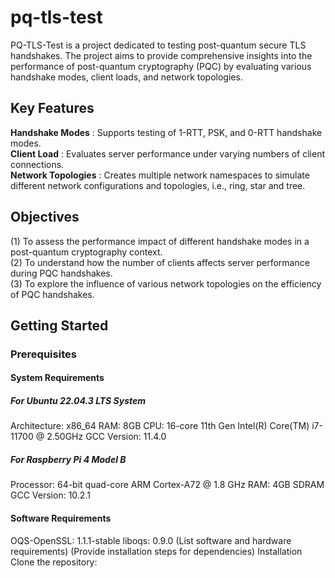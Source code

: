 # pq-tls-test

PQ-TLS-Test is a project dedicated to testing post-quantum secure TLS handshakes. The project aims to provide comprehensive insights into the performance of post-quantum cryptography (PQC) by evaluating various handshake modes, client loads, and network topologies.

## Key Features
**Handshake Modes** : Supports testing of 1-RTT, PSK, and 0-RTT handshake modes.  
**Client Load** : Evaluates server performance under varying numbers of client connections.  
**Network Topologies** : Creates multiple network namespaces to simulate different network configurations and topologies, i.e., ring, star and tree.

## Objectives
(1) To assess the performance impact of different handshake modes in a post-quantum cryptography context.  
(2) To understand how the number of clients affects server performance during PQC handshakes.  
(3) To explore the influence of various network topologies on the efficiency of PQC handshakes.  

## Getting Started
### Prerequisites

#### System Requirements
##### For Ubuntu 22.04.3 LTS System
Architecture: x86_64
RAM: 8GB
CPU: 16-core 11th Gen Intel(R) Core(TM) i7-11700 @ 2.50GHz
GCC Version: 11.4.0
##### For Raspberry Pi 4 Model B
Processor: 64-bit quad-core ARM Cortex-A72 @ 1.8 GHz
RAM: 4GB SDRAM
GCC Version: 10.2.1
#### Software Requirements
OQS-OpenSSL: 1.1.1-stable
liboqs: 0.9.0
(List software and hardware requirements)
(Provide installation steps for dependencies)
Installation
Clone the repository:
